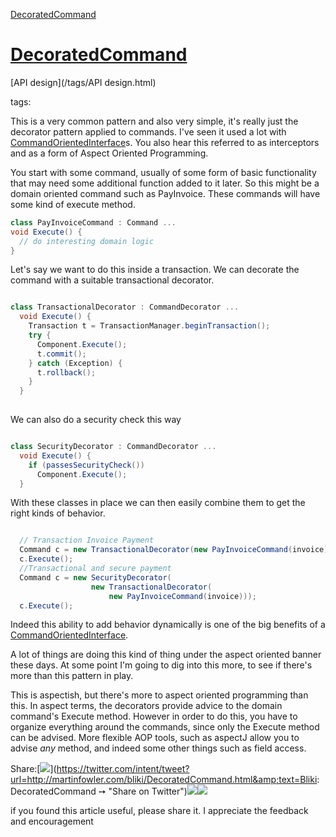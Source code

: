 [DecoratedCommand](http://martinfowler.com/bliki/DecoratedCommand.html)

# [DecoratedCommand](DecoratedCommand.html)





[API design](/tags/API design.html)

tags:



This is a very common pattern and also very simple, it's really
	just the decorator pattern applied to commands. I've seen it used a
	lot with [CommandOrientedInterface](CommandOrientedInterface.html)s. You also hear this
	referred to as interceptors and as a form of Aspect Oriented Programming.

You start with some command, usually of some form of basic
	functionality that may need some additional function added to it
	later. So this might be a domain oriented command such as
	PayInvoice. These commands will have some kind of execute
	method.

```cs
class PayInvoiceCommand : Command ...
void Execute() {
  // do interesting domain logic
}
```

Let's say we want to do this inside a transaction. We can
	decorate the command with a suitable transactional decorator.

```cs

class TransactionalDecorator : CommandDecorator ...
  void Execute() {
    Transaction t = TransactionManager.beginTransaction();
    try {
      Component.Execute();
      t.commit();
    } catch (Exception) {
      t.rollback();
    }
  }
    
```

We can also do a security check this way

```cs

class SecurityDecorator : CommandDecorator ...
  void Execute() {
    if (passesSecurityCheck())
      Component.Execute();
  }
```

With these classes in place we can then easily combine them to
	get the right kinds of behavior. 

```cs

  // Transaction Invoice Payment
  Command c = new TransactionalDecorator(new PayInvoiceCommand(invoice));
  c.Execute();
  //Transactional and secure payment
  Command c = new SecurityDecorator(
                  new TransactionalDecorator(
                      new PayInvoiceCommand(invoice)));
  c.Execute();
```

Indeed this ability to add behavior dynamically is one of the big
	benefits of a [CommandOrientedInterface](CommandOrientedInterface.html).

A lot of things are doing this kind of thing under the aspect
	oriented banner these days. At some point I'm going to dig into this
	more, to see if there's more than this pattern in play.

This is aspectish, but there's more to aspect oriented
	programming than this. In aspect terms, the decorators provide
	advice to the domain command's Execute method. However in order to
	do this, you have to organize everything around the commands, since
	only the Execute method can be advised. More flexible AOP tools,
	such as aspectJ allow you to advise _any_ method, and indeed some
	other things such as field access.


<span class="label">Share:</span>[![](/t_mini-a.png)](https://twitter.com/intent/tweet?url=http://martinfowler.com/bliki/DecoratedCommand.html&amp;text=Bliki: DecoratedCommand ➙  "Share on Twitter")[![](/fb-icon-20.png)](https://facebook.com/sharer.php?u=http://martinfowler.com/bliki/DecoratedCommand.html "Share on Facebook")[![](/gplus-16.png)](https://plus.google.com/share?url=http://martinfowler.com/bliki/DecoratedCommand.html "Share on Google Plus")

if you found this article useful, please share it. I appreciate the feedback and encouragement


